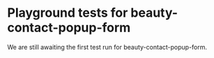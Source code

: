 # Playground tests for beauty-contact-popup-form
We are still awaiting the first test run for beauty-contact-popup-form.
